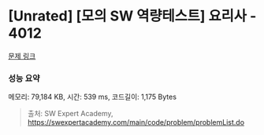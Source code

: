# [Unrated] [모의 SW 역량테스트] 요리사 - 4012 

[문제 링크](https://swexpertacademy.com/main/code/problem/problemDetail.do?contestProbId=AWIeUtVakTMDFAVH) 

### 성능 요약

메모리: 79,184 KB, 시간: 539 ms, 코드길이: 1,175 Bytes



> 출처: SW Expert Academy, https://swexpertacademy.com/main/code/problem/problemList.do